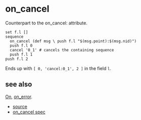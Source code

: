 
# on_cancel

Counterpart to the on_cancel: attribute.

```
set f.l []
sequence
  on_cancel (def msg \ push f.l "$(msg.point):$(msg.nid)")
  push f.l 0
  cancel '0_1' # cancels the containing sequence
  push f.l 1
push f.l 2
```
Ends up with `[ 0, 'cancel:0_1', 2 ]` in the field `l`.


## see also

[On](on.md), [on_error](on_error.md).


* [source](https://github.com/floraison/flor/tree/master/lib/flor/pcore/on_cancel.rb)
* [on_cancel spec](https://github.com/floraison/flor/tree/master/spec/pcore/on_cancel_spec.rb)

